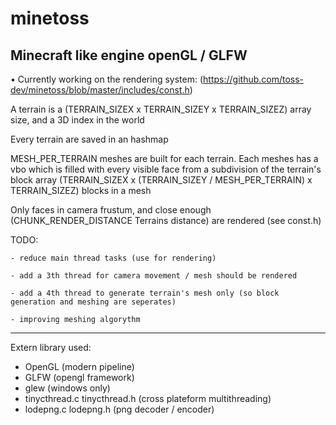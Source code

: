 # minetoss

Minecraft like engine openGL / GLFW
-----------------------------------------------

• Currently working on the rendering system: (https://github.com/toss-dev/minetoss/blob/master/includes/const.h)

A terrain is a (TERRAIN_SIZEX x TERRAIN_SIZEY x TERRAIN_SIZEZ) array size, and a 3D index in the world

Every terrain are saved in an hashmap

MESH_PER_TERRAIN meshes are built for each terrain.
Each meshes has a vbo which is filled with every visible face from a subdivision of the terrain's block array
(TERRAIN_SIZEX x (TERRAIN_SIZEY / MESH_PER_TERRAIN) x TERRAIN_SIZEZ) blocks in a mesh

Only faces in camera frustum, and close enough (CHUNK_RENDER_DISTANCE Terrains distance) are rendered (see const.h)


TODO:
	
	- reduce main thread tasks (use for rendering)

	- add a 3th thread for camera movement / mesh should be rendered

	- add a 4th thread to generate terrain's mesh only (so block generation and meshing are seperates)

	- improving meshing algorythm 


--------------------------------------
Extern library used:
* OpenGL (modern pipeline)
* GLFW (opengl framework)
* glew (windows only)
* tinycthread.c tinycthread.h (cross plateform multithreading)
* lodepng.c lodepng.h (png decoder / encoder)
